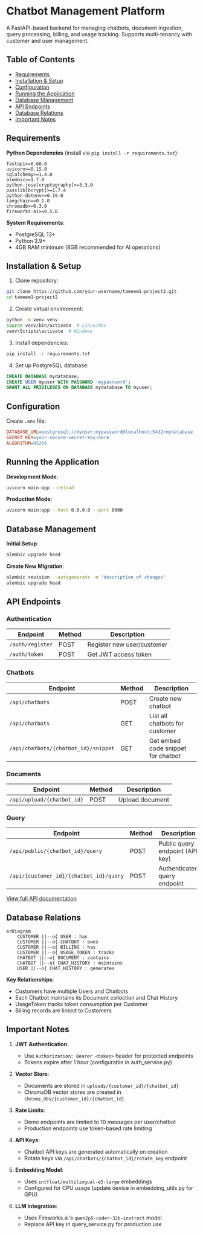 # Chatbot Management Platform

A FastAPI-based backend for managing chatbots, document ingestion, query processing, billing, and usage tracking. Supports multi-tenancy with customer and user management.

## Table of Contents
- [Requirements](#requirements)
- [Installation & Setup](#installation--setup)
- [Configuration](#configuration)
- [Running the Application](#running-the-application)
- [Database Management](#database-management)
- [API Endpoints](#api-endpoints)
- [Database Relations](#database-relations)
- [Important Notes](#important-notes)

## Requirements

**Python Dependencies** (install via `pip install -r requirements.txt`):
```
fastapi>=0.68.0
uvicorn>=0.15.0
sqlalchemy>=1.4.0
alembic>=1.7.0
python-jose[cryptography]>=3.3.0
passlib[bcrypt]>=1.7.4
python-dotenv>=0.19.0
langchain>=0.1.0
chromadb>=0.3.0
fireworks-ai>=0.5.0
```

**System Requirements**:
- PostgreSQL 13+
- Python 3.9+
- 4GB RAM minimum (8GB recommended for AI operations)

## Installation & Setup

1. Clone repository:
```bash
git clone https://github.com/your-username/tameem1-project2.git
cd tameem1-project2
```

2. Create virtual environment:
```bash
python -m venv venv
source venv/bin/activate  # Linux/Mac
venv\Scripts\activate  # Windows
```

3. Install dependencies:
```bash
pip install -r requirements.txt
```

4. Set up PostgreSQL database:
```sql
CREATE DATABASE mydatabase;
CREATE USER myuser WITH PASSWORD 'mypassword';
GRANT ALL PRIVILEGES ON DATABASE mydatabase TO myuser;
```

## Configuration

Create `.env` file:
```ini
DATABASE_URL=postgresql://myuser:mypassword@localhost:5432/mydatabase
SECRET_KEY=your-secure-secret-key-here
ALGORITHM=HS256
```

## Running the Application

**Development Mode**:
```bash
uvicorn main:app --reload
```

**Production Mode**:
```bash
uvicorn main:app --host 0.0.0.0 --port 8000
```

## Database Management

**Initial Setup**:
```bash
alembic upgrade head
```

**Create New Migration**:
```bash
alembic revision --autogenerate -m "description of changes"
alembic upgrade head
```

## API Endpoints

### Authentication
| Endpoint       | Method | Description              |
|----------------|--------|--------------------------|
| `/auth/register` | POST   | Register new user/customer |
| `/auth/token`    | POST   | Get JWT access token      |

### Chatbots
| Endpoint                          | Method | Description                      |
|-----------------------------------|--------|----------------------------------|
| `/api/chatbots`                   | POST   | Create new chatbot               |
| `/api/chatbots`                   | GET    | List all chatbots for customer   |
| `/api/chatbots/{chatbot_id}/snippet` | GET | Get embed code snippet for chatbot |

### Documents
| Endpoint                      | Method | Description          |
|-------------------------------|--------|----------------------|
| `/api/upload/{chatbot_id}`    | POST   | Upload document      |

### Query
| Endpoint                          | Method | Description                      |
|-----------------------------------|--------|----------------------------------|
| `/api/public/{chatbot_id}/query`  | POST   | Public query endpoint (API key)  |
| `/api/{customer_id}/{chatbot_id}/query` | POST | Authenticated query endpoint |

[View full API documentation](API_DOCS.md)

## Database Relations

```mermaid
erDiagram
    CUSTOMER ||--o{ USER : has
    CUSTOMER ||--o{ CHATBOT : owns
    CUSTOMER ||--o{ BILLING : has
    CUSTOMER ||--o{ USAGE_TOKEN : tracks
    CHATBOT ||--o{ DOCUMENT : contains
    CHATBOT ||--o{ CHAT_HISTORY : maintains
    USER ||--o{ CHAT_HISTORY : generates
```

**Key Relationships**:
- Customers have multiple Users and Chatbots
- Each Chatbot maintains its Document collection and Chat History
- UsageToken tracks token consumption per Customer
- Billing records are linked to Customers

## Important Notes

1. **JWT Authentication**:
   - Use `Authorization: Bearer <token>` header for protected endpoints
   - Tokens expire after 1 hour (configurable in auth_service.py)

2. **Vector Store**:
   - Documents are stored in `uploads/{customer_id}/{chatbot_id}`
   - ChromaDB vector stores are created in `chroma_dbs/{customer_id}/{chatbot_id}`

3. **Rate Limits**:
   - Demo endpoints are limited to 10 messages per user/chatbot
   - Production endpoints use token-based rate limiting

4. **API Keys**:
   - Chatbot API keys are generated automatically on creation
   - Rotate keys via `/api/chatbots/{chatbot_id}/rotate_key` endpoint

5. **Embedding Model**:
   - Uses `intfloat/multilingual-e5-large` embeddings
   - Configured for CPU usage (update device in embedding_utils.py for GPU)

6. **LLM Integration**:
   - Uses Fireworks.ai's `qwen2p5-coder-32b-instruct` model
   - Replace API key in query_service.py for production use
```
